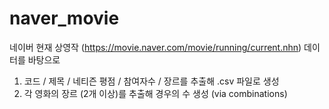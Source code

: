 # naver_movie
네이버 현재 상영작 (https://movie.naver.com/movie/running/current.nhn) 데이터를 바탕으로
1. 코드 / 제목 / 네티즌 평점 / 참여자수 / 장르를 추출해 .csv 파일로 생성
2. 각 영화의 장르 (2개 이상)를 추출해 경우의 수 생성 (via combinations)
